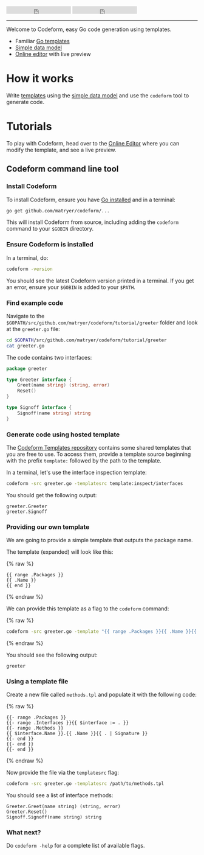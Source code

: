 <iframe src="https://ghbtns.com/github-btn.html?user=matryer&repo=codeform&type=star&count=true" frameborder="0" scrolling="0" width="170px" height="20px"></iframe> <iframe src="https://ghbtns.com/github-btn.html?user=matryer&type=follow&count=true" frameborder="0" scrolling="0" width="170px" height="20px"></iframe>

---

Welcome to Codeform, easy Go code generation using templates. 

* Familiar [Go templates](https://golang.org/pkg/text/template/)
* [Simple data model](https://godoc.org/github.com/matryer/codeform/model)
* [Online editor](http://editor.codeform.in) with live preview

# How it works

Write [templates](https://golang.org/pkg/text/template/) using the 
[simple data model](https://godoc.org/github.com/matryer/codeform/model)
and use the `codeform` tool to generate code.

# Tutorials

To play with Codeform, head over to the [Online Editor](http://editor.codeform.in)
where you can modify the template, and see a live preview.

## Codeform command line tool

### Install Codeform

To install Codeform, ensure you have [Go installed](https://golang.org/dl/) and in a terminal:

```bash
go get github.com/matryer/codeform/...
```

This will install Codeform from source, including adding the `codeform` command to your `$GOBIN`
directory. 

### Ensure Codeform is installed

In a terminal, do:

```bash
codeform -version
```

You should see the latest Codeform version printed in a terminal. If you get an error,
ensure your `$GOBIN` is added to your `$PATH`.

### Find example code

Navigate to the `$GOPATH/src/github.com/matryer/codeform/tutorial/greeter` folder and look
at the `greeter.go` file:

```bash
cd $GOPATH/src/github.com/matryer/codeform/tutorial/greeter
cat greeter.go
```

The code contains two interfaces:

```go
package greeter

type Greeter interface {
	Greet(name string) (string, error)
	Reset()
}

type Signoff interface {
	Signoff(name string) string
}
```

### Generate code using hosted template

The [Codeform Templates repository](https://github.com/matryer/codeform-templates) contains some shared
templates that you are free to use. To access them, provide a template source beginning with the prefix
`template:` followed by the path to the template.

In a terminal, let's use the interface inspection template:

```bash
codeform -src greeter.go -templatesrc template:inspect/interfaces
```

You should get the following output:

```
greeter.Greeter
greeter.Signoff
```

### Providing our own template

We are going to provide a simple template that outputs the package name.

The template (expanded) will look like this:

{% raw %}
```liquid
{{ range .Packages }}
{{ .Name }}
{{ end }}
```
{% endraw %}

We can provide this template as a flag to the `codeform` command:

{% raw %}
```bash
codeform -src greeter.go -template "{{ range .Packages }}{{ .Name }}{{ end }}"
```
{% endraw %}

You should see the following output:

```
greeter
```

### Using a template file

Create a new file called `methods.tpl` and populate it with the following code:

{% raw %}
```liquid
{{- range .Packages }}
{{- range .Interfaces }}{{ $interface := . }}
{{- range .Methods }}
{{ $interface.Name }}.{{ .Name }}{{ . | Signature }}
{{- end }}
{{- end }}
{{- end }}
```
{% endraw %}

Now provide the file via the `templatesrc` flag:

```bash
codeform -src greeter.go -templatesrc /path/to/methods.tpl
```

You should see a list of interface methods:

```
Greeter.Greet(name string) (string, error)
Greeter.Reset()
Signoff.Signoff(name string) string
```

### What next?

Do `codeform -help` for a complete list of available flags.
